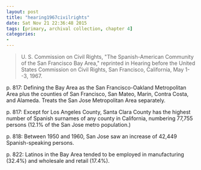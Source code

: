 ```yaml
---
layout: post
title: "hearing1967civilrights"
date: Sat Nov 21 22:36:48 2015
tags: [primary, archival collection, chapter 4]
categories:
-
---
```


> U. S. Commission on Civil Rights, "The Spanish-American Community of
> the San Francisco Bay Area," reprinted in Hearing before the United
> States Commission on Civil Rights, San Francisco, California, May
> 1--3, 1967.

p. 817: Defining the Bay Area as the San Francisco-Oakland Metropolitan
Area plus the counties of San Francisco, San Mateo, Marin, Contra Costa,
and Alameda. Treats the San Jose Metropolitan Area separately.

p. 817: Except for Los Angeles County, Santa Clara County has the
highest number of Spanish surnames of any county in California,
numbering 77,755 persons (12.1% of the San Jose metro population.)

p. 818: Between 1950 and 1960, San Jose saw an increase of 42,449
Spanish-speaking persons.

p. 822: Latinos in the Bay Area tended to be employed in manufacturing
(32.4%) and wholesale and retail (17.4%).


